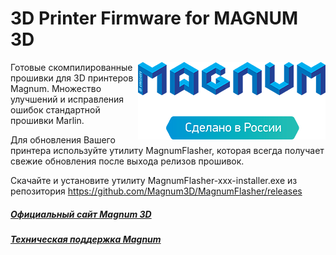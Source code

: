 # 3D Printer Firmware for MAGNUM 3D
<img align="right" src="Magnum-3d-RU.png" />

Готовые скомпилированные прошивки для 3D принтеров Magnum. Множество улучшений и исправления ошибок стандартной прошивки Marlin.

Для обновления Вашего принтера используйте утилиту MagnumFlasher, которая всегда получает свежие обновления после выхода релизов прошивок.

Скачайте и установите утилиту MagnumFlasher-xxx-installer.exe из репозитория https://github.com/Magnum3D/MagnumFlasher/releases

##### [Официальный сайт Magnum 3D](http://Magnum3D.ru)
##### [Техническая поддержка Magnum](http://Magnum3D.ru/support/)
